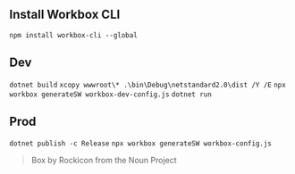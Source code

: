 ## Install Workbox CLI
`npm install workbox-cli --global`

## Dev
`dotnet build`
`xcopy wwwroot\* .\bin\Debug\netstandard2.0\dist /Y /E`
`npx workbox generateSW workbox-dev-config.js`
`dotnet run`

## Prod
`dotnet publish -c Release`
`npx workbox generateSW workbox-config.js`

> Box by Rockicon from the Noun Project